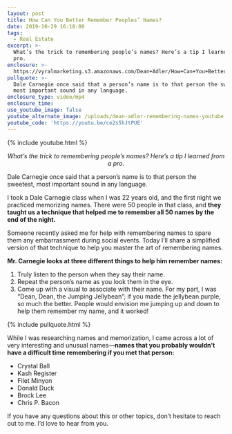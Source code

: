 ```yaml
---
layout: post
title: How Can You Better Remember Peoples’ Names?
date: 2019-10-29 16:18:00
tags:
  - Real Estate
excerpt: >-
  What’s the trick to remembering people’s names? Here’s a tip I learned from a
  pro.
enclosure: >-
  https://vyralmarketing.s3.amazonaws.com/Dean+Adler/How+Can+You+Better+Remember+Peoples+Names_.mp4
pullquote: >-
  Dale Carnegie once said that a person’s name is to that person the sweetest,
  most important sound in any language.
enclosure_type: video/mp4
enclosure_time:
use_youtube_image: false
youtube_alternate_image: /uploads/dean-adler-remembering-names-youtube.png
youtube_code: 'https://youtu.be/ce2s5hJtPUE'
---
```


{% include youtube.html %}

<p style="text-align: center;"><em>What’s the trick to remembering people’s names? Here’s a tip I learned from a pro.</em></p>

Dale Carnegie once said that a person’s name is to that person the sweetest, most important sound in any language.&nbsp;

I took a Dale Carnegie class when I was 22 years old, and the first night we practiced memorizing names. There were 50 people in that class, and **they taught us a technique that helped me to remember all 50 names by the end of the night.**&nbsp;

Someone recently asked me for help with remembering names to spare them any embarrassment during social events. Today I’ll share a simplified version of that technique to help you master the art of remembering names.

**Mr. Carnegie looks at three different things to help him remember names:**

1. Truly listen to the person when they say their name.
2. Repeat the person’s name as you look them in the eye.
3. Come up with a visual to associate with their name. For my part, I was “Dean, Dean, the Jumping Jellybean”; if you made the jellybean purple, so much the better. People would envision me jumping up and down to help them remember my name, and it worked\!

{% include pullquote.html %}

While I was researching names and memorization, I came across a lot of very interesting and unusual names—**names that you probably wouldn’t have a difficult time remembering if you met that person:**

* Crystal Ball
* Kash Register
* Filet Minyon
* Donald Duck
* Brock Lee
* Chris P. Bacon

If you have any questions about this or other topics, don’t hesitate to reach out to me. I’d love to hear from you.